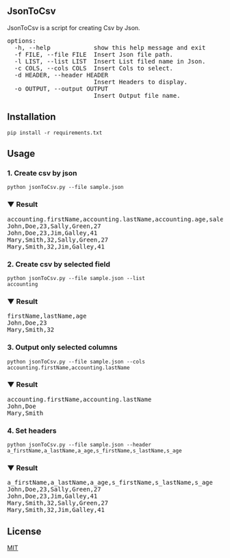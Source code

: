 ## JsonToCsv

JsonToCsv is a script for creating Csv by Json.

<pre>
options:
  -h, --help            show this help message and exit
  -f FILE, --file FILE  Insert Json file path.
  -l LIST, --list LIST  Insert List filed name in Json.
  -c COLS, --cols COLS  Insert Cols to select.
  -d HEADER, --header HEADER
                        Insert Headers to display.
  -o OUTPUT, --output OUTPUT
                        Insert Output file name.
</pre>

## Installation

<code>pip install -r requirements.txt</code>

## Usage

### 1. Create csv by json

<code>python jsonToCsv.py --file sample.json</code>

### ▼ Result

<pre>
accounting.firstName,accounting.lastName,accounting.age,sales.firstName,sales.lastName,sales.age
John,Doe,23,Sally,Green,27
John,Doe,23,Jim,Galley,41
Mary,Smith,32,Sally,Green,27
Mary,Smith,32,Jim,Galley,41
</pre>

### 2. Create csv by selected field

<code>python jsonToCsv.py --file sample.json --list accounting</code>

### ▼ Result

<pre>
firstName,lastName,age
John,Doe,23
Mary,Smith,32
</pre>

### 3. Output only selected columns

<code>python jsonToCsv.py --file sample.json --cols accounting.firstName,accounting.lastName</code>

### ▼ Result

<pre>
accounting.firstName,accounting.lastName
John,Doe
Mary,Smith
</pre>

### 4. Set headers

<code>python jsonToCsv.py --file sample.json --header a_firstName,a_lastName,a_age,s_firstName,s_lastName,s_age</code>

### ▼ Result

<pre>
a_firstName,a_lastName,a_age,s_firstName,s_lastName,s_age
John,Doe,23,Sally,Green,27
John,Doe,23,Jim,Galley,41
Mary,Smith,32,Sally,Green,27
Mary,Smith,32,Jim,Galley,41
</pre>

## License

[MIT](https://choosealicense.com/licenses/mit/)